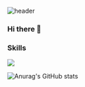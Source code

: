 ![header](https://capsule-render.vercel.app/api?type=Waving&height=250&text="Pig-Mongkey"&fontAlignY=40)

### Hi there 👋

<!--
**PIGMONGKEY/PIGMONGKEY** is a ✨ _special_ ✨ repository because its `README.md` (this file) appears on your GitHub profile.

Here are some ideas to get you started:

- 🔭 I’m currently working on ...
- 🌱 I’m currently learning ...
- 👯 I’m looking to collaborate on ...
- 🤔 I’m looking for help with ...
- 💬 Ask me about ...
- 📫 How to reach me: ...
- 😄 Pronouns: ...
- ⚡ Fun fact: ...
-->

### Skills

<a href="https://img.shields.io/badge/firebase-%23FFCA28?style=flat&logo=firebase&logoColor=white" target="_blank">
  <img src="https://img.shields.io/badge/firebase-%23FFCA28?style=flat&logo=firebase&logoColor=white"/>
</a>

![Anurag's GitHub stats](https://github-readme-stats.vercel.app/api?username=PIGMONGKEY&show_icons=true&theme=gruvbox_light)
